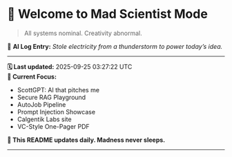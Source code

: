 # 🧪 Welcome to Mad Scientist Mode

> All systems nominal. Creativity abnormal.

🧠 **AI Log Entry:** _Stole electricity from a thunderstorm to power today’s idea._

---

**🗓 Last updated:** 2025-09-25 03:27:22 UTC  
**🧠 Current Focus:**  
- ScottGPT: AI that pitches me
- Secure RAG Playground
- AutoJob Pipeline
- Prompt Injection Showcase
- Calgentik Labs site
- VC-Style One-Pager PDF

**🔁 This README updates daily. Madness never sleeps.**

---
